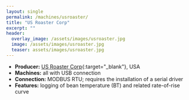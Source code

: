 ```yaml
---
layout: single
permalink: /machines/usroaster/
title: "US Roaster Corp"
excerpt: ""
header:
  overlay_image: /assets/images/usroaster.jpg
  image: /assets/images/usroaster.jpg
  teaser: assets/images/usroaster.jpg
---
```

* __Producer:__ [US Roaster Corp](http://www.usroastercorp.com){:target="_blank"}, USA
* __Machines:__ all with USB connection
* __Connection:__ MODBUS RTU; requires the installation of a serial driver
* __Features:__ logging of bean temperature (BT) and related rate-of-rise curve